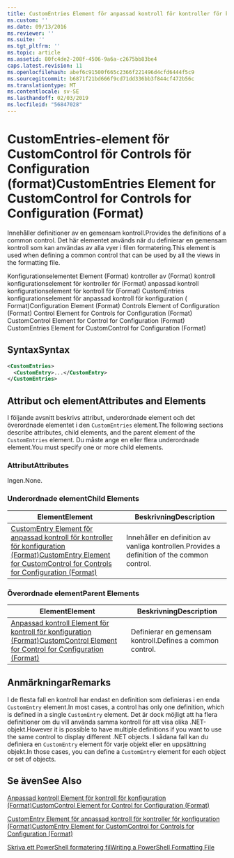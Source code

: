 ```yaml
---
title: CustomEntries Element för anpassad kontroll för kontroller för konfiguration (Format) | Microsoft Docs
ms.custom: ''
ms.date: 09/13/2016
ms.reviewer: ''
ms.suite: ''
ms.tgt_pltfrm: ''
ms.topic: article
ms.assetid: 80fc4de2-208f-4506-9a6a-c2675bb83be4
caps.latest.revision: 11
ms.openlocfilehash: abef6c91500f665c2366f221496d4cfd6444f5c9
ms.sourcegitcommit: b6871f21bd666f9cd71dd336bb3f844cf472b56c
ms.translationtype: MT
ms.contentlocale: sv-SE
ms.lasthandoff: 02/03/2019
ms.locfileid: "56847028"
---
```

# <a name="customentries-element-for-customcontrol-for-controls-for-configuration-format"></a><span data-ttu-id="37e52-102">CustomEntries-element för CustomControl för Controls för Configuration (format)</span><span class="sxs-lookup"><span data-stu-id="37e52-102">CustomEntries Element for CustomControl for Controls for Configuration (Format)</span></span>

<span data-ttu-id="37e52-103">Innehåller definitioner av en gemensam kontroll.</span><span class="sxs-lookup"><span data-stu-id="37e52-103">Provides the definitions of a common control.</span></span> <span data-ttu-id="37e52-104">Det här elementet används när du definierar en gemensam kontroll som kan användas av alla vyer i filen formatering.</span><span class="sxs-lookup"><span data-stu-id="37e52-104">This element is used when defining a common control that can be used by all the views in the formatting file.</span></span>

<span data-ttu-id="37e52-105">Konfigurationselementet Element (Format) kontroller av (Format) kontroll konfigurationselement för kontroller för (Format) anpassad kontroll konfigurationselement för kontroll för (Format) CustomEntries konfigurationselement för anpassad kontroll för konfiguration ( Format)</span><span class="sxs-lookup"><span data-stu-id="37e52-105">Configuration Element (Format) Controls Element of Configuration (Format) Control Element for Controls for Configuration (Format) CustomControl Element for Control for Configuration (Format) CustomEntries Element for CustomControl for Configuration (Format)</span></span>

## <a name="syntax"></a><span data-ttu-id="37e52-106">Syntax</span><span class="sxs-lookup"><span data-stu-id="37e52-106">Syntax</span></span>

```xml
<CustomEntries>
  <CustomEntry>...</CustomEntry>
</CustomEntries>

```

## <a name="attributes-and-elements"></a><span data-ttu-id="37e52-107">Attribut och element</span><span class="sxs-lookup"><span data-stu-id="37e52-107">Attributes and Elements</span></span>

<span data-ttu-id="37e52-108">I följande avsnitt beskrivs attribut, underordnade element och det överordnade elementet i den `CustomEntries` element.</span><span class="sxs-lookup"><span data-stu-id="37e52-108">The following sections describe attributes, child elements, and the parent element of the `CustomEntries` element.</span></span> <span data-ttu-id="37e52-109">Du måste ange en eller flera underordnade element.</span><span class="sxs-lookup"><span data-stu-id="37e52-109">You must specify one or more child elements.</span></span>

### <a name="attributes"></a><span data-ttu-id="37e52-110">Attribut</span><span class="sxs-lookup"><span data-stu-id="37e52-110">Attributes</span></span>

<span data-ttu-id="37e52-111">Ingen.</span><span class="sxs-lookup"><span data-stu-id="37e52-111">None.</span></span>

### <a name="child-elements"></a><span data-ttu-id="37e52-112">Underordnade element</span><span class="sxs-lookup"><span data-stu-id="37e52-112">Child Elements</span></span>

|<span data-ttu-id="37e52-113">Element</span><span class="sxs-lookup"><span data-stu-id="37e52-113">Element</span></span>|<span data-ttu-id="37e52-114">Beskrivning</span><span class="sxs-lookup"><span data-stu-id="37e52-114">Description</span></span>|
|-------------|-----------------|
|[<span data-ttu-id="37e52-115">CustomEntry Element för anpassad kontroll för kontroller för konfiguration (Format)</span><span class="sxs-lookup"><span data-stu-id="37e52-115">CustomEntry Element for CustomControl for Controls for Configuration (Format)</span></span>](./customentry-element-for-customcontrol-for-controls-for-configuration-format.md)|<span data-ttu-id="37e52-116">Innehåller en definition av vanliga kontrollen.</span><span class="sxs-lookup"><span data-stu-id="37e52-116">Provides a definition of the common control.</span></span>|

### <a name="parent-elements"></a><span data-ttu-id="37e52-117">Överordnade element</span><span class="sxs-lookup"><span data-stu-id="37e52-117">Parent Elements</span></span>

|<span data-ttu-id="37e52-118">Element</span><span class="sxs-lookup"><span data-stu-id="37e52-118">Element</span></span>|<span data-ttu-id="37e52-119">Beskrivning</span><span class="sxs-lookup"><span data-stu-id="37e52-119">Description</span></span>|
|-------------|-----------------|
|[<span data-ttu-id="37e52-120">Anpassad kontroll Element för kontroll för konfiguration (Format)</span><span class="sxs-lookup"><span data-stu-id="37e52-120">CustomControl Element for Control for Configuration (Format)</span></span>](./customcontrol-element-for-control-for-controls-for-configuration-format.md)|<span data-ttu-id="37e52-121">Definierar en gemensam kontroll.</span><span class="sxs-lookup"><span data-stu-id="37e52-121">Defines a common control.</span></span>|

## <a name="remarks"></a><span data-ttu-id="37e52-122">Anmärkningar</span><span class="sxs-lookup"><span data-stu-id="37e52-122">Remarks</span></span>

<span data-ttu-id="37e52-123">I de flesta fall en kontroll har endast en definition som definieras i en enda `CustomEntry` element.</span><span class="sxs-lookup"><span data-stu-id="37e52-123">In most cases, a control has only one definition, which is defined in a single `CustomEntry` element.</span></span> <span data-ttu-id="37e52-124">Det är dock möjligt att ha flera definitioner om du vill använda samma kontroll för att visa olika .NET-objekt.</span><span class="sxs-lookup"><span data-stu-id="37e52-124">However it is possible to have multiple definitions if you want to use the same control to display different .NET objects.</span></span> <span data-ttu-id="37e52-125">I sådana fall kan du definiera en `CustomEntry` element för varje objekt eller en uppsättning objekt.</span><span class="sxs-lookup"><span data-stu-id="37e52-125">In those cases, you can define a `CustomEntry` element for each object or set of objects.</span></span>

## <a name="see-also"></a><span data-ttu-id="37e52-126">Se även</span><span class="sxs-lookup"><span data-stu-id="37e52-126">See Also</span></span>

[<span data-ttu-id="37e52-127">Anpassad kontroll Element för kontroll för konfiguration (Format)</span><span class="sxs-lookup"><span data-stu-id="37e52-127">CustomControl Element for Control for Configuration (Format)</span></span>](./customcontrol-element-for-control-for-controls-for-configuration-format.md)

[<span data-ttu-id="37e52-128">CustomEntry Element för anpassad kontroll för kontroller för konfiguration (Format)</span><span class="sxs-lookup"><span data-stu-id="37e52-128">CustomEntry Element for CustomControl for Controls for Configuration (Format)</span></span>](./customentry-element-for-customcontrol-for-controls-for-configuration-format.md)

[<span data-ttu-id="37e52-129">Skriva ett PowerShell formatering fil</span><span class="sxs-lookup"><span data-stu-id="37e52-129">Writing a PowerShell Formatting File</span></span>](./writing-a-powershell-formatting-file.md)

